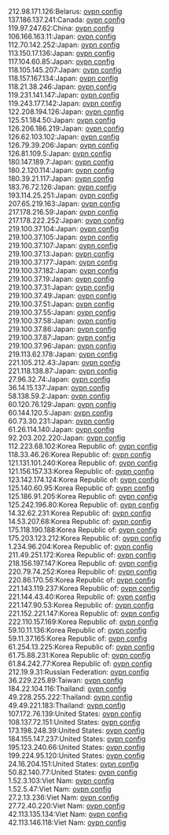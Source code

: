 212.98.171.126:Belarus: [ovpn config](vpn/212_98_171_126.ovpn)  
137.186.137.241:Canada: [ovpn config](vpn/137_186_137_241.ovpn)  
119.97.247.62:China: [ovpn config](vpn/119_97_247_62.ovpn)  
106.166.163.11:Japan: [ovpn config](vpn/106_166_163_11.ovpn)  
112.70.142.252:Japan: [ovpn config](vpn/112_70_142_252.ovpn)  
113.150.17.136:Japan: [ovpn config](vpn/113_150_17_136.ovpn)  
117.104.60.85:Japan: [ovpn config](vpn/117_104_60_85.ovpn)  
118.105.145.207:Japan: [ovpn config](vpn/118_105_145_207.ovpn)  
118.157.167.134:Japan: [ovpn config](vpn/118_157_167_134.ovpn)  
118.21.38.246:Japan: [ovpn config](vpn/118_21_38_246.ovpn)  
119.231.141.147:Japan: [ovpn config](vpn/119_231_141_147.ovpn)  
119.243.177.142:Japan: [ovpn config](vpn/119_243_177_142.ovpn)  
122.208.194.126:Japan: [ovpn config](vpn/122_208_194_126.ovpn)  
125.51.184.50:Japan: [ovpn config](vpn/125_51_184_50.ovpn)  
126.206.186.219:Japan: [ovpn config](vpn/126_206_186_219.ovpn)  
126.62.103.102:Japan: [ovpn config](vpn/126_62_103_102.ovpn)  
126.79.39.206:Japan: [ovpn config](vpn/126_79_39_206.ovpn)  
126.81.109.5:Japan: [ovpn config](vpn/126_81_109_5.ovpn)  
180.147.189.7:Japan: [ovpn config](vpn/180_147_189_7.ovpn)  
180.2.120.114:Japan: [ovpn config](vpn/180_2_120_114.ovpn)  
180.39.21.117:Japan: [ovpn config](vpn/180_39_21_117.ovpn)  
183.76.72.126:Japan: [ovpn config](vpn/183_76_72_126.ovpn)  
193.114.25.251:Japan: [ovpn config](vpn/193_114_25_251.ovpn)  
207.65.219.163:Japan: [ovpn config](vpn/207_65_219_163.ovpn)  
217.178.216.59:Japan: [ovpn config](vpn/217_178_216_59.ovpn)  
217.178.222.252:Japan: [ovpn config](vpn/217_178_222_252.ovpn)  
219.100.37.104:Japan: [ovpn config](vpn/219_100_37_104.ovpn)  
219.100.37.105:Japan: [ovpn config](vpn/219_100_37_105.ovpn)  
219.100.37.107:Japan: [ovpn config](vpn/219_100_37_107.ovpn)  
219.100.37.13:Japan: [ovpn config](vpn/219_100_37_13.ovpn)  
219.100.37.177:Japan: [ovpn config](vpn/219_100_37_177.ovpn)  
219.100.37.182:Japan: [ovpn config](vpn/219_100_37_182.ovpn)  
219.100.37.19:Japan: [ovpn config](vpn/219_100_37_19.ovpn)  
219.100.37.31:Japan: [ovpn config](vpn/219_100_37_31.ovpn)  
219.100.37.49:Japan: [ovpn config](vpn/219_100_37_49.ovpn)  
219.100.37.51:Japan: [ovpn config](vpn/219_100_37_51.ovpn)  
219.100.37.55:Japan: [ovpn config](vpn/219_100_37_55.ovpn)  
219.100.37.58:Japan: [ovpn config](vpn/219_100_37_58.ovpn)  
219.100.37.86:Japan: [ovpn config](vpn/219_100_37_86.ovpn)  
219.100.37.87:Japan: [ovpn config](vpn/219_100_37_87.ovpn)  
219.100.37.96:Japan: [ovpn config](vpn/219_100_37_96.ovpn)  
219.113.62.178:Japan: [ovpn config](vpn/219_113_62_178.ovpn)  
221.105.212.43:Japan: [ovpn config](vpn/221_105_212_43.ovpn)  
221.118.138.87:Japan: [ovpn config](vpn/221_118_138_87.ovpn)  
27.96.32.74:Japan: [ovpn config](vpn/27_96_32_74.ovpn)  
36.14.15.137:Japan: [ovpn config](vpn/36_14_15_137.ovpn)  
58.138.59.2:Japan: [ovpn config](vpn/58_138_59_2.ovpn)  
60.120.76.129:Japan: [ovpn config](vpn/60_120_76_129.ovpn)  
60.144.120.5:Japan: [ovpn config](vpn/60_144_120_5.ovpn)  
60.73.30.231:Japan: [ovpn config](vpn/60_73_30_231.ovpn)  
61.26.114.140:Japan: [ovpn config](vpn/61_26_114_140.ovpn)  
92.203.202.220:Japan: [ovpn config](vpn/92_203_202_220.ovpn)  
112.223.68.102:Korea Republic of: [ovpn config](vpn/112_223_68_102.ovpn)  
118.33.46.26:Korea Republic of: [ovpn config](vpn/118_33_46_26.ovpn)  
121.131.101.240:Korea Republic of: [ovpn config](vpn/121_131_101_240.ovpn)  
121.156.157.33:Korea Republic of: [ovpn config](vpn/121_156_157_33.ovpn)  
123.142.174.124:Korea Republic of: [ovpn config](vpn/123_142_174_124.ovpn)  
125.140.60.95:Korea Republic of: [ovpn config](vpn/125_140_60_95.ovpn)  
125.186.91.205:Korea Republic of: [ovpn config](vpn/125_186_91_205.ovpn)  
125.242.196.80:Korea Republic of: [ovpn config](vpn/125_242_196_80.ovpn)  
14.32.62.231:Korea Republic of: [ovpn config](vpn/14_32_62_231.ovpn)  
14.53.207.68:Korea Republic of: [ovpn config](vpn/14_53_207_68.ovpn)  
175.118.190.188:Korea Republic of: [ovpn config](vpn/175_118_190_188.ovpn)  
175.203.123.212:Korea Republic of: [ovpn config](vpn/175_203_123_212.ovpn)  
1.234.96.204:Korea Republic of: [ovpn config](vpn/1_234_96_204.ovpn)  
211.49.251.172:Korea Republic of: [ovpn config](vpn/211_49_251_172.ovpn)  
218.156.197.147:Korea Republic of: [ovpn config](vpn/218_156_197_147.ovpn)  
220.79.74.252:Korea Republic of: [ovpn config](vpn/220_79_74_252.ovpn)  
220.86.170.56:Korea Republic of: [ovpn config](vpn/220_86_170_56.ovpn)  
221.143.119.237:Korea Republic of: [ovpn config](vpn/221_143_119_237.ovpn)  
221.144.43.40:Korea Republic of: [ovpn config](vpn/221_144_43_40.ovpn)  
221.147.90.53:Korea Republic of: [ovpn config](vpn/221_147_90_53.ovpn)  
221.152.221.147:Korea Republic of: [ovpn config](vpn/221_152_221_147.ovpn)  
222.110.157.169:Korea Republic of: [ovpn config](vpn/222_110_157_169.ovpn)  
59.10.11.136:Korea Republic of: [ovpn config](vpn/59_10_11_136.ovpn)  
59.11.37.165:Korea Republic of: [ovpn config](vpn/59_11_37_165.ovpn)  
61.254.13.225:Korea Republic of: [ovpn config](vpn/61_254_13_225.ovpn)  
61.75.88.231:Korea Republic of: [ovpn config](vpn/61_75_88_231.ovpn)  
61.84.242.77:Korea Republic of: [ovpn config](vpn/61_84_242_77.ovpn)  
212.19.9.31:Russian Federation: [ovpn config](vpn/212_19_9_31.ovpn)  
36.229.225.89:Taiwan: [ovpn config](vpn/36_229_225_89.ovpn)  
184.22.104.116:Thailand: [ovpn config](vpn/184_22_104_116.ovpn)  
49.228.255.222:Thailand: [ovpn config](vpn/49_228_255_222.ovpn)  
49.49.221.183:Thailand: [ovpn config](vpn/49_49_221_183.ovpn)  
107.172.76.139:United States: [ovpn config](vpn/107_172_76_139.ovpn)  
108.137.72.151:United States: [ovpn config](vpn/108_137_72_151.ovpn)  
173.198.248.39:United States: [ovpn config](vpn/173_198_248_39.ovpn)  
184.155.147.237:United States: [ovpn config](vpn/184_155_147_237.ovpn)  
195.123.240.66:United States: [ovpn config](vpn/195_123_240_66.ovpn)  
199.224.95.120:United States: [ovpn config](vpn/199_224_95_120.ovpn)  
24.16.204.151:United States: [ovpn config](vpn/24_16_204_151.ovpn)  
50.82.140.77:United States: [ovpn config](vpn/50_82_140_77.ovpn)  
1.52.3.103:Viet Nam: [ovpn config](vpn/1_52_3_103.ovpn)  
1.52.5.47:Viet Nam: [ovpn config](vpn/1_52_5_47.ovpn)  
27.2.13.236:Viet Nam: [ovpn config](vpn/27_2_13_236.ovpn)  
27.72.40.220:Viet Nam: [ovpn config](vpn/27_72_40_220.ovpn)  
42.113.135.134:Viet Nam: [ovpn config](vpn/42_113_135_134.ovpn)  
42.113.146.118:Viet Nam: [ovpn config](vpn/42_113_146_118.ovpn)  
